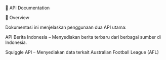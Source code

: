 📌 API Documentation

📢 Overview

Dokumentasi ini menjelaskan penggunaan dua API utama:

API Berita Indonesia – Menyediakan berita terbaru dari berbagai sumber di Indonesia.

Squiggle API – Menyediakan data terkait Australian Football League (AFL)
